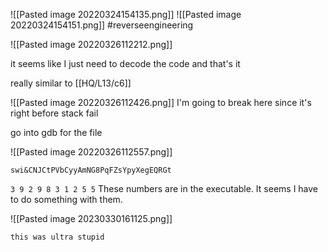 ![[Pasted image 20220324154135.png]]
![[Pasted image 20220324154151.png]]
#reverseengineering

![[Pasted image 20220326112212.png]]

it seems like I just need to decode the code and that's it

really similar to [[HQ/L13/c6]]

![[Pasted image 20220326112426.png]]
I'm going to break here since it's right before stack fail

go into gdb for the file

![[Pasted image 20220326112557.png]]

`swi&CNJCtPVbCyyAmNG8PqFZsYpyXegEQRGt`

`3 9 2 9 8 3 1 2 5 5`
These numbers are in the executable. It seems I have to do something with them. 


![[Pasted image 20230330161125.png]]

`this was ultra stupid`
